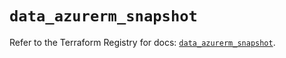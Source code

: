 # `data_azurerm_snapshot`

Refer to the Terraform Registry for docs: [`data_azurerm_snapshot`](https://registry.terraform.io/providers/hashicorp/azurerm/2.99.0/docs/data-sources/snapshot).
